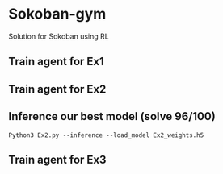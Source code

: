 # Sokoban-gym
Solution for Sokoban using RL

## Train agent for Ex1

## Train agent for Ex2

## Inference our best model (solve 96/100)
```
Python3 Ex2.py --inference --load_model Ex2_weights.h5
```

## Train agent for Ex3
